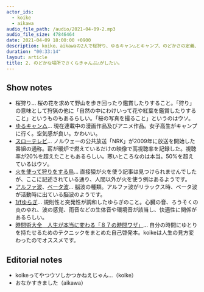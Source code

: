 ```yaml
---
actor_ids:
  - koike
  - aikawa
audio_file_path: /audio/2021-04-09-2.mp3
audio_file_size: 47846464
date: 2021-04-09 18:00:00 +0900
description: koike、aikawaの2人で桜狩り、ゆるキャン△とキャンプ、のどかさの定義、執筆における集中ゾーン、趣味と学業について語りました。
duration: "00:33:14"
layout: article
title: 2. のどかな場所でさくらきゃんぷ△がしたい。
---
```

## Show notes
- 桜狩り... 桜の花を求めて野山を歩き回ったり鑑賞したりすること。「狩り」の意味として狩猟の他に「自然の中にわけいって花や紅葉を鑑賞したりすること」というものもあるらしい。「桜の写真を撮ること」というのはウソ。
- [ゆるキャン△](https://yurucamp.jp/)... 現在連載中の漫画作品及びアニメ作品。女子高生がキャンプに行く。空気感が良い。かわいい。
- [スローテレビ](https://www.itmedia.co.jp/business/articles/1604/28/news029.html)... ノルウェーの公共放送「NRK」が2009年に放送を開始した番組の通称。薪が暖炉で燃えているだけの映像で高視聴率を記録した。視聴率が20%を超えたこともあるらしい。寒いところなのは本当。50%を超えているはウソ。
- [火を使って狩りをする鳥](https://gigazine.net/news/20180122-australian-bird-use-fire/)... 直接猿が火を使う記事は見つけられませんでしたが、ここに記述されている通り、人間以外が火を使う例はあるようです。
- [アルファ波](https://ja.wikipedia.org/wiki/%E3%82%A2%E3%83%AB%E3%83%95%E3%82%A1%E6%B3%A2)、[ベータ波](https://ja.wikipedia.org/wiki/%E3%83%99%E3%83%BC%E3%82%BF%E6%B3%A2)... 脳波の種類。アルファ波がリラックス時、ベータ波が活動時に出ている脳波のようです。
- [1/fゆらぎ](https://ja.wikipedia.org/wiki/1/f%E3%82%86%E3%82%89%E3%81%8E)... 規則性と突発性が調和したゆらぎのこと。心臓の音、ろうそくの炎のゆれ、波の感覚、雨音などの生体音や環境音が該当し、快適性に関係があるらしい。
- [時間術大全　人生が本当に変わる「８７の時間ワザ」](https://www.diamond.co.jp/book/9784478106112.html)... 自分の時間にゆとりを持たせるためのテクニックをまとめた自己啓発本。koikeは人生の見方変わったのでオススメです。

## Editorial notes
- koikeってやつウソしかつかねえじゃん...（koike）
- おなかすきました（aikawa）
